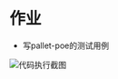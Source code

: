 # 作业
- 写pallet-poe的测试用例

![代码执行截图](https://p.qlogo.cn/qqmail_head/C6nnRGnPbvwlVslNHxDtemvOjTjEDAZ1fe7Nw5c0nL7MtBHyqWEYzODTr8onzpNOXEushsib2xvk/0)